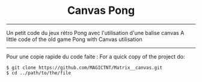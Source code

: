 <h1 align="center">Canvas Pong</h1>

***

<p align="left">
  Un petit code du jeux rétro Pong avec l'utilisation d'une balise canvas
  A little code of the old game Pong with Canvas utilisation

***
Pour une copie rapide du code faite :
For a quick copy of the project do:
  
</p>

```
$ git clone https://github.com/MAGICTNT/Matrix__canvas.git
$ cd ../path/to/the/file
```
